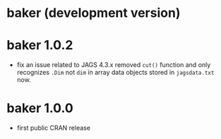 # baker (development version)

# baker 1.0.2

* fix an issue related to JAGS 4.3.x removed `cut()` function and only recognizes
`.Dim` not `dim` in array data objects stored in `jagsdata.txt` now. 

# baker 1.0.0

* first public CRAN release



